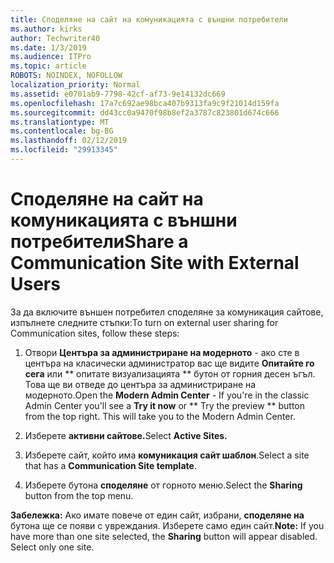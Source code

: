 ```yaml
---
title: Споделяне на сайт на комуникацията с външни потребители
ms.author: kirks
author: Techwriter40
ms.date: 1/3/2019
ms.audience: ITPro
ms.topic: article
ROBOTS: NOINDEX, NOFOLLOW
localization_priority: Normal
ms.assetid: e0701ab9-7798-42cf-af73-9e14132dc669
ms.openlocfilehash: 17a7c692ae98bca407b9313fa9c9f21014d159fa
ms.sourcegitcommit: dd43cc0a9470f98b8ef2a3787c823801d674c666
ms.translationtype: MT
ms.contentlocale: bg-BG
ms.lasthandoff: 02/12/2019
ms.locfileid: "29913345"
---
```

# <a name="share-a-communication-site-with-external-users"></a><span data-ttu-id="14f55-102">Споделяне на сайт на комуникацията с външни потребители</span><span class="sxs-lookup"><span data-stu-id="14f55-102">Share a Communication Site with External Users</span></span>

<span data-ttu-id="14f55-103">За да включите външен потребител споделяне за комуникация сайтове, изпълнете следните стъпки:</span><span class="sxs-lookup"><span data-stu-id="14f55-103">To turn on external user sharing for Communication sites, follow these steps:</span></span> 
  
1. <span data-ttu-id="14f55-p101">Отвори **Центъра за администриране на модерното** - ако сте в центъра на класически администратор вас ще видите **Опитайте го сега** или \*\* опитате визуализацията \*\* бутон от горния десен ъгъл. Това ще ви отведе до центъра за администриране на модерното.</span><span class="sxs-lookup"><span data-stu-id="14f55-p101">Open the **Modern Admin Center** - If you're in the classic Admin Center you'll see a **Try it now** or \*\* Try the preview \*\* button from the top right. This will take you to the Modern Admin Center.</span></span> 
  
2. <span data-ttu-id="14f55-106">Изберете **активни сайтове.**</span><span class="sxs-lookup"><span data-stu-id="14f55-106">Select **Active Sites.**</span></span>
  
3. <span data-ttu-id="14f55-107">Изберете сайт, който има **комуникация сайт шаблон**.</span><span class="sxs-lookup"><span data-stu-id="14f55-107">Select a site that has a **Communication Site template**.</span></span> 
  
4. <span data-ttu-id="14f55-108">Изберете бутона **споделяне** от горното меню.</span><span class="sxs-lookup"><span data-stu-id="14f55-108">Select the **Sharing** button from the top menu.</span></span> 
  
 <span data-ttu-id="14f55-p102">**Забележка:** Ако имате повече от един сайт, избрани, **споделяне на** бутона ще се появи с увреждания. Изберете само един сайт.</span><span class="sxs-lookup"><span data-stu-id="14f55-p102">**Note:** If you have more than one site selected, the **Sharing** button will appear disabled. Select only one site.</span></span> 
  

